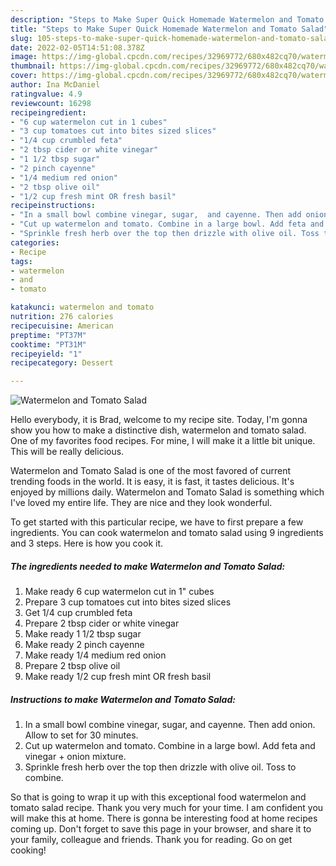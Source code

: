 ```yaml
---
description: "Steps to Make Super Quick Homemade Watermelon and Tomato Salad"
title: "Steps to Make Super Quick Homemade Watermelon and Tomato Salad"
slug: 105-steps-to-make-super-quick-homemade-watermelon-and-tomato-salad
date: 2022-02-05T14:51:08.378Z
image: https://img-global.cpcdn.com/recipes/32969772/680x482cq70/watermelon-and-tomato-salad-recipe-main-photo.jpg
thumbnail: https://img-global.cpcdn.com/recipes/32969772/680x482cq70/watermelon-and-tomato-salad-recipe-main-photo.jpg
cover: https://img-global.cpcdn.com/recipes/32969772/680x482cq70/watermelon-and-tomato-salad-recipe-main-photo.jpg
author: Ina McDaniel
ratingvalue: 4.9
reviewcount: 16298
recipeingredient:
- "6 cup watermelon cut in 1 cubes"
- "3 cup tomatoes cut into bites sized slices"
- "1/4 cup crumbled feta"
- "2 tbsp cider or white vinegar"
- "1 1/2 tbsp sugar"
- "2 pinch cayenne"
- "1/4 medium red onion"
- "2 tbsp olive oil"
- "1/2 cup fresh mint OR fresh basil"
recipeinstructions:
- "In a small bowl combine vinegar, sugar,  and cayenne. Then add onion. Allow to set for 30 minutes."
- "Cut up watermelon and tomato. Combine in a large bowl. Add feta and vinegar + onion mixture."
- "Sprinkle fresh herb over the top then drizzle with olive oil. Toss to combine."
categories:
- Recipe
tags:
- watermelon
- and
- tomato

katakunci: watermelon and tomato 
nutrition: 276 calories
recipecuisine: American
preptime: "PT37M"
cooktime: "PT31M"
recipeyield: "1"
recipecategory: Dessert

---
```



![Watermelon and Tomato Salad](https://img-global.cpcdn.com/recipes/32969772/680x482cq70/watermelon-and-tomato-salad-recipe-main-photo.jpg)

Hello everybody, it is Brad, welcome to my recipe site. Today, I'm gonna show you how to make a distinctive dish, watermelon and tomato salad. One of my favorites food recipes. For mine, I will make it a little bit unique. This will be really delicious.

Watermelon and Tomato Salad is one of the most favored of current trending foods in the world. It is easy, it is fast, it tastes delicious. It's enjoyed by millions daily. Watermelon and Tomato Salad is something which I've loved my entire life. They are nice and they look wonderful.




To get started with this particular recipe, we have to first prepare a few ingredients. You can cook watermelon and tomato salad using 9 ingredients and 3 steps. Here is how you cook it.

<!--inarticleads1-->

##### The ingredients needed to make Watermelon and Tomato Salad:

1. Make ready 6 cup watermelon cut in 1&#34; cubes
1. Prepare 3 cup tomatoes cut into bites sized slices
1. Get 1/4 cup crumbled feta
1. Prepare 2 tbsp cider or white vinegar
1. Make ready 1 1/2 tbsp sugar
1. Make ready 2 pinch cayenne
1. Make ready 1/4 medium red onion
1. Prepare 2 tbsp olive oil
1. Make ready 1/2 cup fresh mint OR fresh basil




<!--inarticleads2-->

##### Instructions to make Watermelon and Tomato Salad:

1. In a small bowl combine vinegar, sugar,  and cayenne. Then add onion. Allow to set for 30 minutes.
1. Cut up watermelon and tomato. Combine in a large bowl. Add feta and vinegar + onion mixture.
1. Sprinkle fresh herb over the top then drizzle with olive oil. Toss to combine.




So that is going to wrap it up with this exceptional food watermelon and tomato salad recipe. Thank you very much for your time. I am confident you will make this at home. There is gonna be interesting food at home recipes coming up. Don't forget to save this page in your browser, and share it to your family, colleague and friends. Thank you for reading. Go on get cooking!
